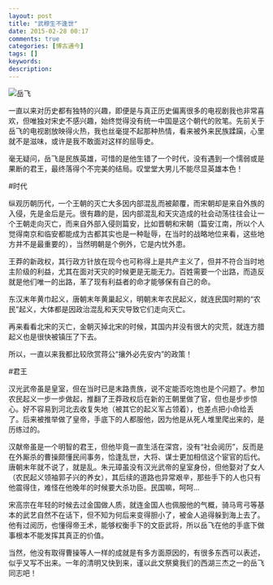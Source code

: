 ```yaml
---
layout: post
title: "武穆生不逢世"
date: 2015-02-28 00:17
comments: true
categories: [博古通今]
tags: []
keywords: 
description: 
---
```

![岳飞](http://a1.att.hudong.com/86/56/01300000651076125783561662873.jpg)

一直以来对历史都有独特的兴趣，即便是与真正历史偏离很多的电视剧我也非常喜欢，但唯独对宋史不感兴趣，始终觉得没有统一中国是这个朝代的败笔。先前关于岳飞的电视剧放映得火热，我也丝毫提不起那种热情，看来被外来民族蹂躏，心里就不是滋味，或许是我不敢面对这样的屈辱史。

毫无疑问，岳飞是民族英雄，可惜的是他生错了一个时代，没有遇到一个懦弱或是果断的君王，最终落得个不完美的结局。叹堂堂大男儿不能尽显英雄本色！

<!--more-->
#时代

纵观历朝历代，一个王朝的灭亡大多因内部混乱而被颠覆，而宋朝却是来自外族的入侵，先是金后是元。很有趣的是，因内部混乱和天灾造成的社会动荡往往会让一个王朝走向灭亡，而来自外部入侵则篇安，比如晋朝和宋朝（篇安江南，所以个人觉得南京和临安都能成为古都其实也是一种耻辱，在当时的战略地位来看，这些地方并不是最重要的），当然明朝是个例外，它是内忧外患。

王莽的新政权，其行政方针放在现今也可称得上是共产主义了，但并不符合当时地主阶级的利益，尤其在面对天灾的时候更是无能无力。百姓需要一个出路，而造反就是他们唯一的出路，革了现有利益者的命才能够保有自己的命。

东汉末年黄巾起义，唐朝末年黄巢起义，明朝末年农民起义，就连民国时期的“农民”起义，大体都是因政治混乱和天灾导致它们走向灭亡。

再来看看北宋的灭亡，金朝灭掉北宋的时候，其国内并没有很大的灾荒，就连方腊起义也是很快被镇压了下去。

所以，一直以来我都比较欣赏蒋公“攘外必先安内”的政策！


#君王

汉光武帝虽是皇室，但在当时已是末路贵族，说不定能否吃饱也是个问题了。参加农民起义一步一步做起，推翻了王莽政权后在新的王朝里做了官，但也是步步惊心。好不容易到河北去收复失地（被其它的起义军占领着），也差点把小命给丢了。后来被推举做了皇帝，手底下的人都服他，因为他是从死人堆里爬出来的，是历练过的。

汉献帝虽是一个明智的君王，但他毕竟一直生活在深宫，没有“社会阅历”，反而是在外厮杀的曹操颇懂民间事务，恰逢乱世，大将、谋士更加相信这个宦官的后代。唐朝末年就不说了，就是乱。朱元璋虽没有汉光武帝的皇室身份，但他娶对了女人（农民起义领袖郭子兴的养女），其后续的道路也异常艰辛，那些手下的人也只有他震得住，难怪在他晚年的时候要大杀功臣。民国嘛，呵呵...

宋高宗在年轻的时候去过金国做人质，就连金国人也佩服他的气概，骑马弯弓等基本的武艺自然不在话下，但不知为何后来变得胆小了，被金人追得躲到海上去了。他有过阅历，也懂得帝王术，能够权衡手下的文臣武将，所以岳飞在他的手底下做事根本不能发挥其真正的价值。

当然，他没有取得曹操等人一样的成就是有多方面原因的，有很多东西可以表述，似乎又写不出来。一年的清明又快到来，谨以此文祭奠我们的西湖三杰之一的岳飞同志吧！